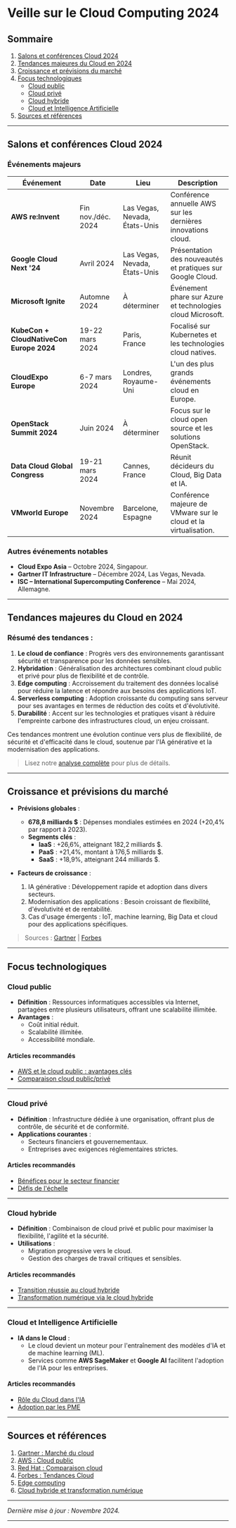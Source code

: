 

# Veille sur le Cloud Computing 2024

## Sommaire

1. [Salons et conférences Cloud 2024](#salons-et-conférences-cloud-2024)
2. [Tendances majeures du Cloud en 2024](#tendances-majeures-du-cloud-en-2024)
3. [Croissance et prévisions du marché](#croissance-et-prévisions-du-marché)
4. [Focus technologiques](#focus-technologiques)
   - [Cloud public](#cloud-public)
   - [Cloud privé](#cloud-privé)
   - [Cloud hybride](#cloud-hybride)
   - [Cloud et Intelligence Artificielle](#cloud-et-intelligence-artificielle)
5. [Sources et références](#sources-et-références)

---

## Salons et conférences Cloud 2024

### Événements majeurs

| Événement                                  | Date                  | Lieu                             | Description                                                                                   |
|--------------------------------------------|-----------------------|----------------------------------|-----------------------------------------------------------------------------------------------|
| **AWS re:Invent**                          | Fin nov./déc. 2024    | Las Vegas, Nevada, États-Unis   | Conférence annuelle AWS sur les dernières innovations cloud.                                 |
| **Google Cloud Next '24**                  | Avril 2024            | Las Vegas, Nevada, États-Unis   | Présentation des nouveautés et pratiques sur Google Cloud.                                   |
| **Microsoft Ignite**                       | Automne 2024          | À déterminer                    | Événement phare sur Azure et technologies cloud Microsoft.                                   |
| **KubeCon + CloudNativeCon Europe 2024**   | 19-22 mars 2024       | Paris, France                   | Focalisé sur Kubernetes et les technologies cloud natives.                                   |
| **CloudExpo Europe**                       | 6-7 mars 2024         | Londres, Royaume-Uni            | L'un des plus grands événements cloud en Europe.                                             |
| **OpenStack Summit 2024**                  | Juin 2024             | À déterminer                    | Focus sur le cloud open source et les solutions OpenStack.                                   |
| **Data Cloud Global Congress**             | 19-21 mars 2024       | Cannes, France                  | Réunit décideurs du Cloud, Big Data et IA.                                                   |
| **VMworld Europe**                         | Novembre 2024         | Barcelone, Espagne              | Conférence majeure de VMware sur le cloud et la virtualisation.                             |

### Autres événements notables
- **Cloud Expo Asia** – Octobre 2024, Singapour.
- **Gartner IT Infrastructure** – Décembre 2024, Las Vegas, Nevada.
- **ISC – International Supercomputing Conference** – Mai 2024, Allemagne.



---

## Tendances majeures du Cloud en 2024

### Résumé des tendances :
1. **Le cloud de confiance** : Progrès vers des environnements garantissant sécurité et transparence pour les données sensibles.
2. **Hybridation** : Généralisation des architectures combinant cloud public et privé pour plus de flexibilité et de contrôle.
3. **Edge computing** : Accroissement du traitement des données localisé pour réduire la latence et répondre aux besoins des applications IoT.
4. **Serverless computing** : Adoption croissante du computing sans serveur pour ses avantages en termes de réduction des coûts et d'évolutivité.
5. **Durabilité** : Accent sur les technologies et pratiques visant à réduire l'empreinte carbone des infrastructures cloud, un enjeu croissant.

Ces tendances montrent une évolution continue vers plus de flexibilité, de sécurité et d'efficacité dans le cloud, soutenue par l'IA générative et la modernisation des applications.

> Lisez notre [analyse complète](#croissance-et-prévisions-du-marché) pour plus de détails.

---

## Croissance et prévisions du marché

- **Prévisions globales** :
  - **678,8 milliards $** : Dépenses mondiales estimées en 2024 (+20,4% par rapport à 2023).
  - **Segments clés** :
    - **IaaS** : +26,6%, atteignant 182,2 milliards $.
    - **PaaS** : +21,4%, montant à 176,5 milliards $.
    - **SaaS** : +18,9%, atteignant 244 milliards $.

- **Facteurs de croissance** :
  1. IA générative : Développement rapide et adoption dans divers secteurs.
  2. Modernisation des applications : Besoin croissant de flexibilité, d'évolutivité et de rentabilité.
  3. Cas d'usage émergents : IoT, machine learning, Big Data et cloud pour des applications spécifiques.

> Sources : [Gartner](https://cloud-computing.developpez.com/actu/358115/) | [Forbes](https://www.forbes.com/)

---

## Focus technologiques

### Cloud public
- **Définition** : Ressources informatiques accessibles via Internet, partagées entre plusieurs utilisateurs, offrant une scalabilité illimitée.
- **Avantages** :
  - Coût initial réduit.
  - Scalabilité illimitée.
  - Accessibilité mondiale.

#### Articles recommandés
- [AWS et le cloud public : avantages clés](https://aws.amazon.com/fr/what-is/public-cloud/)
- [Comparaison cloud public/privé](https://www.redhat.com/fr/topics/cloud-computing/public-cloud-vs-private-cloud-and-hybrid-cloud)

---

### Cloud privé
- **Définition** : Infrastructure dédiée à une organisation, offrant plus de contrôle, de sécurité et de conformité.
- **Applications courantes** :
  - Secteurs financiers et gouvernementaux.
  - Entreprises avec exigences réglementaires strictes.

#### Articles recommandés
- [Bénéfices pour le secteur financier](https://www.example.com/benefices-cloud-prive-secteur-financier)
- [Défis de l'échelle](https://www.example.com/defis-deploiement-cloud-prive)

---

### Cloud hybride
- **Définition** : Combinaison de cloud privé et public pour maximiser la flexibilité, l'agilité et la sécurité.
- **Utilisations** :
  - Migration progressive vers le cloud.
  - Gestion des charges de travail critiques et sensibles.

#### Articles recommandés
- [Transition réussie au cloud hybride](https://www.example.com/pratiques-transition-cloud-hybride)
- [Transformation numérique via le cloud hybride](https://www.example.com/cloud-hybride-transformation-numerique)

---

### Cloud et Intelligence Artificielle
- **IA dans le Cloud** :
  - Le cloud devient un moteur pour l'entraînement des modèles d'IA et de machine learning (ML).
  - Services comme **AWS SageMaker** et **Google AI** facilitent l'adoption de l'IA pour les entreprises.

#### Articles recommandés
- [Rôle du Cloud dans l'IA](https://www.example.com/cloud-et-ia)
- [Adoption par les PME](https://www.example.com/cloud-ia-pme)

---

## Sources et références

1. [Gartner : Marché du cloud](https://cloud-computing.developpez.com/actu/358115/)
2. [AWS : Cloud public](https://aws.amazon.com/fr/what-is/public-cloud/)
3. [Red Hat : Comparaison cloud](https://www.redhat.com/fr/topics/cloud-computing/public-cloud-vs-private-cloud-and-hybrid-cloud)
4. [Forbes : Tendances Cloud](https://www.forbes.com/)
5. [Edge computing](https://www.example.com/edge-computing)
6. [Cloud hybride et transformation numérique](https://www.example.com/cloud-hybride-transformation-numerique)

---

*Dernière mise à jour : Novembre 2024.*

---

